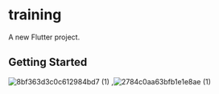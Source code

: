 # training

A new Flutter project.

## Getting Started

![8bf363d3c0c612984bd7 (1)](https://github.com/NtbAndroidDev/video_player/assets/135935496/e606f493-5ca6-4bdb-8e0d-00162cdb8d78)
,![2784c0aa63bfb1e1e8ae (1)](https://github.com/NtbAndroidDev/video_player/assets/135935496/239fd4f7-9db7-4088-b930-ff8feff7e0f3)




